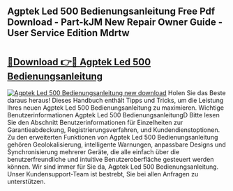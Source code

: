 ## Agptek Led 500 Bedienungsanleitung Free Pdf Download - Part-kJM New Repair Owner Guide - User Service Edition Mdrtw

# <h2><a href="http://df1fbqy.blite.top/?on=Agptek+Led+500+Bedienungsanleitung">🔗Download 👉🔴 Agptek Led 500 Bedienungsanleitung</a></h2>

[![Agptek Led 500 Bedienungsanleitung new download](https://i.imgur.com/lujVjoI.png)](http://df1fbqy.blite.top/?on=Agptek+Led+500+Bedienungsanleitung)
Holen Sie das Beste daraus heraus! Dieses Handbuch enthält Tipps und Tricks, um die Leistung Ihres neuen Agptek Led 500 Bedienungsanleitung zu maximieren. Wichtige Benutzerinformationen Agptek Led 500 BedienungsanleitungD Bitte lesen Sie den Abschnitt Benutzerinformationen für Einzelheiten zur Garantieabdeckung, Registrierungsverfahren, und Kundendienstoptionen. Zu den erweiterten Funktionen von Agptek Led 500 Bedienungsanleitung gehören Geolokalisierung, intelligente Warnungen, anpassbare Designs und Synchronisierung mehrerer Geräte, die alle einfach über die benutzerfreundliche und intuitive Benutzeroberfläche gesteuert werden können. Wir sind immer für Sie da, Agptek Led 500 Bedienungsanleitung. Unser Kundensupport-Team ist bestrebt, Sie bei allen Anfragen zu unterstützen.
